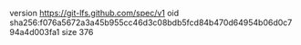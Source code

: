 version https://git-lfs.github.com/spec/v1
oid sha256:f076a5672a3a45b955cc46d3c08bdb5fcd84b470d64954b06d0c794a4d003fa1
size 376
